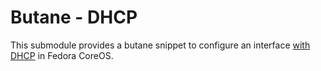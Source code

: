 # Butane - DHCP

This submodule provides a butane snippet to configure an interface [with DHCP](https://docs.fedoraproject.org/en-US/fedora-coreos/sysconfig-network-configuration/) in Fedora CoreOS.
